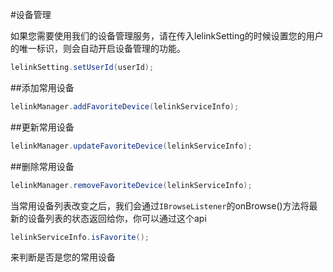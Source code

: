 #设备管理

如果您需要使用我们的设备管理服务，请在传入lelinkSetting的时候设置您的用户的唯一标识，则会自动开启设备管理的功能。
```java
lelinkSetting.setUserId(userId);
```

##添加常用设备
```java
lelinkManager.addFavoriteDevice(lelinkServiceInfo);
```
##更新常用设备
```java
lelinkManager.updateFavoriteDevice(lelinkServiceInfo);
```
##删除常用设备
```java
lelinkManager.removeFavoriteDevice(lelinkServiceInfo);
```

当常用设备列表改变之后，我们会通过`IBrowseListener`的onBrowse()方法将最新的设备列表的状态返回给你，你可以通过这个api
```java
lelinkServiceInfo.isFavorite();
```
来判断是否是您的常用设备